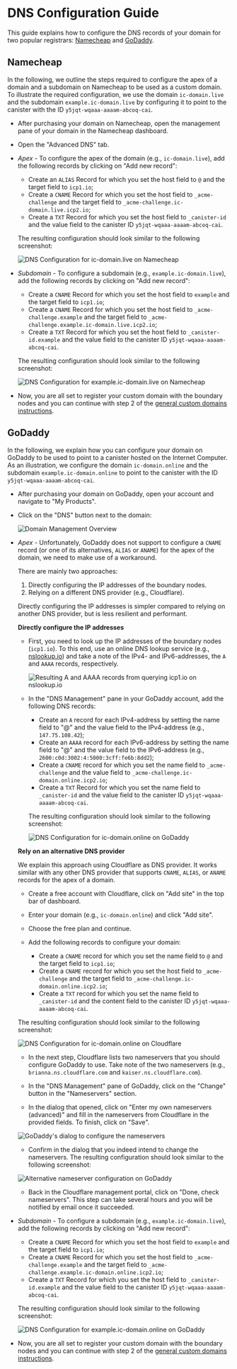 # DNS Configuration Guide

This guide explains how to configure the DNS records of your domain for two popular
registrars: [Namecheap](#namecheap) and [GoDaddy](#godaddy).

## Namecheap

In the following, we outline the steps required to configure the apex of a domain and
a subdomain on Namecheap to be used as a custom domain. To illustrate the required
configuration, we use the domain `ic-domain.live` and the subdomain `example.ic-domain.live`
by configuring it to point to the canister with the ID `y5jqt-wqaaa-aaaam-abcoq-cai`.

* After purchasing your domain on Namecheap, open the management pane of your
domain in the Namecheap dashboard.

* Open the "Advanced DNS" tab.

* _Apex_ - To configure the apex of the domain (e.g., `ic-domain.live`), add the following records by
clicking on "Add new record":
  * Create an `ALIAS` Record for which you set the host field to `@` and the target field to `icp1.io`;
  * Create a `CNAME` Record for which you set the host field to `_acme-challenge` and the target field to `_acme-challenge.ic-domain.live.icp2.io`;
  * Create a `TXT` Record for which you set the host field to `_canister-id` and the value field to the canister ID `y5jqt-wqaaa-aaaam-abcoq-cai`.

  The resulting configuration should look similar to the following screenshot:

  ![DNS Configuration for `ic-domain.live` on Namecheap](namecheap-apex.png)

* _Subdomain_ - To configure a subdomain (e.g., `example.ic-domain.live`), add the following records
by clicking on "Add new record":
  * Create a `CNAME` Record for which you set the host field to `example` and the target field to `icp1.io`;
  * Create a `CNAME` Record for which you set the host field to `_acme-challenge.example` and the target field to `_acme-challenge.example.ic-domain.live.icp2.io`;
  * Create a `TXT` Record for which you set the host field to `_canister-id.example` and the value field to the canister ID `y5jqt-wqaaa-aaaam-abcoq-cai`.

  The resulting configuration should look similar to the following screenshot:

  ![DNS Configuration for `example.ic-domain.live` on Namecheap](namecheap-subdomain.png)

* Now, you are all set to register your custom domain with the boundary nodes and
you can continue with step 2 of the [general custom domains instructions](custom-domain.md#custom-domains-on-the-boundary-nodes).

## GoDaddy

In the following, we explain how you can configure your domain on GoDaddy to
be used to point to a canister hosted on the Internet Computer. As an illustration,
we configure the domain `ic-domain.online` and the subdomain `example.ic-domain.online`
to point to the canister with the ID `y5jqt-wqaaa-aaaam-abcoq-cai`.

* After purchasing your domain on GoDaddy, open your account and navigate to
"My Products".

* Click on the "DNS" button next to the domain:

    ![Domain Management Overview](godaddy-overview.png)

* _Apex_ - Unfortunately, GoDaddy does not support to configure a `CNAME` record
(or one of its alternatives, `ALIAS` or `ANAME`) for the apex of the domain, we need
to make use of a workaround.

  There are mainly two approaches:

  1. Directly configuring the IP addresses of the boundary nodes.
  1. Relying on a different DNS provider (e.g., Cloudflare).

  Directly configuring the IP addresses is simpler compared to relying on another
  DNS provider, but is less resilient and performant.

  __Directly configure the IP addresses__

  * First, you need to look up the IP addresses of the boundary nodes (`icp1.io`). To this
  end, use an online DNS lookup service (e.g., [nslookup.io](https://nsloopup.io))
  and take a note of the IPv4- and IPv6-addresses, the `A` and `AAAA` records, respectively.

    ![Resulting `A` and `AAAA` records from querying `icp1.io` on nslookup.io](nslookup-results.png)

  * In the "DNS Management" pane in your GoDaddy account, add the following DNS records:

    * Create an `A` record for each IPv4-address by setting the name field
    to "@" and the value field to the IPv4-address (e.g., `147.75.108.42`);
    * Create an `AAAA` record for each IPv6-address by setting the name field
    to "@" and the value field to the IPv6-address (e.g., `2600:c0d:3002:4:5000:3cff:fe6b:8dd2`);
    * Create a `CNAME` record for which you set the name field to `_acme-challenge` and the value field to `_acme-challenge.ic-domain.online.icp2.io`;
    * Create a `TXT` Record for which you set the name field to `_canister-id` and the value field to the canister ID `y5jqt-wqaaa-aaaam-abcoq-cai`.

    The resulting configuration should look similar to the following screenshot:

    ![DNS Configuration for `ic-domain.online` on GoDaddy](godaddy-apex-ips.png)

  __Rely on an alternative DNS provider__

  We explain this approach using Cloudflare as DNS provider. It works similar
  with any other DNS provider that supports `CNAME`, `ALIAS`, or `ANAME` records
  for the apex of a domain.

    * Create a free account with Cloudflare, click on "Add site" in the top bar of dashboard.

    * Enter your domain (e.g., `ic-domain.online`) and click "Add site".

    * Choose the free plan and continue.

    * Add the following records to configure your domain:
      * Create a `CNAME` record for which you set the name field to `@` and the
      target field to `icp1.io`;
      * Create a `CNAME` record for which you set the host field to `_acme-challenge` and the target field to `_acme-challenge.ic-domain.online.icp2.io`;
      * Create a `TXT` record for which you set the name field to `_canister-id` and the content field to the canister ID `y5jqt-wqaaa-aaaam-abcoq-cai`.

    The resulting configuration should look similar to the following screenshot:

    ![DNS Configuration for `ic-domain.online` on Cloudflare](cloudflare-apex.png)

    * In the next step, Cloudflare lists two nameservers that you should configure
    GoDaddy to use. Take note of the two nameservers (e.g., `brianna.ns.cloudflare.com` and `kaiser.ns.cloudflare.com`).

    * In the "DNS Management" pane of GoDaddy, click on the "Change" button in
    the "Nameservers" section.

    * In the dialog that opened, click on "Enter my own nameservers (advanced)" and
    fill in the nameservers from Cloudflare in the provided fields. To finish, click on "Save".

    ![GoDaddy's dialog to configure the nameservers](godaddy-ns-dialog.png)

    * Confirm in the dialog that you indeed intend to change the nameservers.
    The resulting configuration should look similar to the following screenshot:

    ![Alternative nameserver configuration on GoDaddy](godaddy-ns-configured.png)

    * Back in the Cloudflare management portal, click on "Done, check nameservers".
    This step can take several hours and you will be notified by email once it
    succeeded.

* _Subdomain_ - To configure a subdomain (e.g., `example.ic-domain.live`), add the following records
by clicking on "Add new record":
  * Create a `CNAME` Record for which you set the host field to `example` and the target field to `icp1.io`;
  * Create a `CNAME` Record for which you set the host field to `_acme-challenge.example` and the target field to `_acme-challenge.example.ic-domain.online.icp2.io`;
  * Create a `TXT` Record for which you set the host field to `_canister-id.example` and the value field to the canister ID `y5jqt-wqaaa-aaaam-abcoq-cai`.

  The resulting configuration should look similar to the following screenshot:

  ![DNS Configuration for `example.ic-domain.online` on GoDaddy](godaddy-subdomain.png)

* Now, you are all set to register your custom domain with the boundary nodes and
you can continue with step 2 of the [general custom domains instructions](custom-domain.md#custom-domains-on-the-boundary-nodes).
